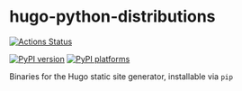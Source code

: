 # hugo-python-distributions

[![Actions Status][actions-badge]][actions-link]

[![PyPI version][pypi-version]][pypi-link]
[![PyPI platforms][pypi-platforms]][pypi-link]

<!-- SPHINX-START -->

Binaries for the Hugo static site generator, installable via `pip`

<!-- Badges -->

[actions-badge]:            https://github.com/agriyakhetarpal/hugo-python-distributions/workflows/CI/badge.svg
[actions-link]:             https://github.com/agriyakhetarpal/hugo-python-distributions/actions
[pypi-link]:                https://pypi.org/project/hugo-python-distributions/
[pypi-platforms]:           https://img.shields.io/pypi/pyversions/hugo-python-distributions
[pypi-version]:             https://img.shields.io/pypi/v/hugo-python-distributions
